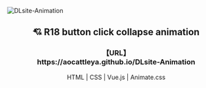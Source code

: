 ![DLsite-Animation](https://user-images.githubusercontent.com/39142850/82884923-673dfc80-9f7f-11ea-8098-a27062df50c9.png)


<h2 align="center"> 💘 R18 button click collapse animation</h2>

<h3 align="center">
  【URL】<br>
  https://aocattleya.github.io/DLsite-Animation
</h3>

<p align="center">
  HTML | CSS | Vue.js | Animate.css
</p>

